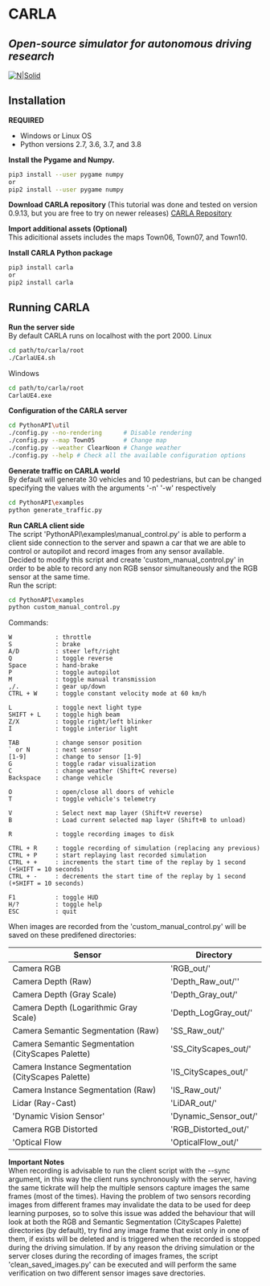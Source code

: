 # CARLA
## _Open-source simulator for autonomous driving research_

[![N|Solid](http://carla.org//img/logo/carla-black-m.png)](https://carla.org/)


## Installation

**REQUIRED**<br>
- Windows or Linux OS
- Python versions 2.7, 3.6, 3.7, and 3.8


**Install the Pygame and Numpy.**<br>

```sh
pip3 install --user pygame numpy
or
pip2 install --user pygame numpy
```

**Download CARLA repository**
(This tutorial was done and tested on version 0.9.13, but you are free to try on newer releases)
[CARLA Repository](https://github.com/carla-simulator/carla/blob/master/Docs/download.md) 


**Import additional assets (Optional)**<br>
This adicitional assets includes the maps Town06, Town07, and Town10.

**Install CARLA Python package**<br>
```sh
pip3 install carla
or
pip2 install carla
```

## Running CARLA

**Run the server side**<br>
By default CARLA runs on localhost with the port 2000.
Linux
```sh
cd path/to/carla/root
./CarlaUE4.sh
```
Windows
```sh
cd path/to/carla/root
CarlaUE4.exe
```

**Configuration of the CARLA server**<br>
```sh
cd PythonAPI\util
./config.py --no-rendering      # Disable rendering
./config.py --map Town05        # Change map
./config.py --weather ClearNoon # Change weather
./config.py --help # Check all the available configuration options
```

**Generate traffic on CARLA world**<br>
By default will generate 30 vehicles and 10 pedestrians, but can be changed specifying the values with the arguments '-n' '-w' respectively
```sh
cd PythonAPI\examples
python generate_traffic.py
```

**Run CARLA client side**<br>
The script 'PythonAPI\examples\manual_control.py' is able to perform a client side connection to the server and spawn a car that we are able to control or autopilot and record images from any sensor available.<br>
Decided to modify this script and create 'custom_manual_control.py' in order to be able to record any non RGB sensor simultaneously and the RGB sensor at the same time.<br>
Run the script:
```sh
cd PythonAPI\examples
python custom_manual_control.py
```
Commands:

    W            : throttle
    S            : brake
    A/D          : steer left/right
    Q            : toggle reverse
    Space        : hand-brake
    P            : toggle autopilot
    M            : toggle manual transmission
    ,/.          : gear up/down
    CTRL + W     : toggle constant velocity mode at 60 km/h

    L            : toggle next light type
    SHIFT + L    : toggle high beam
    Z/X          : toggle right/left blinker
    I            : toggle interior light

    TAB          : change sensor position
    ` or N       : next sensor
    [1-9]        : change to sensor [1-9]
    G            : toggle radar visualization
    C            : change weather (Shift+C reverse)
    Backspace    : change vehicle

    O            : open/close all doors of vehicle
    T            : toggle vehicle's telemetry

    V            : Select next map layer (Shift+V reverse)
    B            : Load current selected map layer (Shift+B to unload)

    R            : toggle recording images to disk

    CTRL + R     : toggle recording of simulation (replacing any previous)
    CTRL + P     : start replaying last recorded simulation
    CTRL + +     : increments the start time of the replay by 1 second (+SHIFT = 10 seconds)
    CTRL + -     : decrements the start time of the replay by 1 second (+SHIFT = 10 seconds)

    F1           : toggle HUD
    H/?          : toggle help
    ESC          : quit

When images are recorded from the 'custom_manual_control.py' will be saved on these predifened directories:

| Sensor | Directory |
| ------ | ------ |
| Camera RGB | 'RGB_out/' |
| Camera Depth (Raw) | 'Depth_Raw_out/'' |
| Camera Depth (Gray Scale) | 'Depth_Gray_out/' |
| Camera Depth (Logarithmic Gray Scale) | 'Depth_LogGray_out/' |
| Camera Semantic Segmentation (Raw) | 'SS_Raw_out/' |
| Camera Semantic Segmentation (CityScapes Palette) | 'SS_CityScapes_out/' |
| Camera Instance Segmentation (CityScapes Palette) | 'IS_CityScapes_out/' |
| Camera Instance Segmentation (Raw) | 'IS_Raw_out/' |
| Lidar (Ray-Cast) | 'LiDAR_out/' |
| 'Dynamic Vision Sensor' | 'Dynamic_Sensor_out/' |
| Camera RGB Distorted | 'RGB_Distorted_out/' |
| 'Optical Flow | 'OpticalFlow_out/' |

**Important Notes**
<br>
When recording is advisable to run the client script with the --sync argument, in this way the client runs synchronously with the server, having the same tickrate will help the multiple sensors capture images the same frames (most of the times).
Having the problem of two sensors recording images from different frames may invalidate the data to be used for deep learning purposes, so to solve this issue was added the behaviour that will look at both the RGB and Semantic Segmentation (CityScapes Palette) directories (by default), try find any image frame that exist only in one of them, if exists will be deleted and is triggered when the recorded is stopped during the driving simulation. If by any reason the driving simulation or the server closes during the recording of images frames, the script 'clean_saved_images.py' can be executed and will perform the same verification on two different sensor images save drectories.
